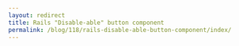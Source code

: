 ```yaml
---
layout: redirect
title: Rails "Disable-able" button component
permalink: /blog/118/rails-disable-able-button-component/index/
---
```

